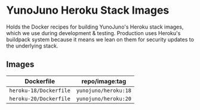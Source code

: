 # YunoJuno Heroku Stack Images

Holds the Docker recipes for building YunoJuno's Heroku stack images, which we
use during development & testing. Production uses Heroku's buildpack system
because it means we lean on them for security updates to the underlying stack.

## Images

| Dockerfile             | repo/image:tag       |
|------------------------|----------------------|
| `heroku-18/Dockerfile` | `yunojuno/heroku:18` |
| `heroku-20/Dockerfile` | `yunojuno/heroku:20` |
